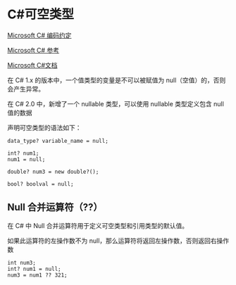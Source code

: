 # C#可空类型

[Microsoft C# 编码约定](https://learn.microsoft.com/zh-cn/dotnet/csharp/fundamentals/coding-style/coding-conventions)

[Microsoft C# 参考](https://learn.microsoft.com/zh-cn/previous-versions/visualstudio/visual-studio-2012/618ayhy6(v=vs.110))

[Microsoft C#文档](https://learn.microsoft.com/zh-cn/dotnet/csharp/)

在 C# 1.x 的版本中，一个值类型的变量是不可以被赋值为 null（空值）的，否则会产生异常。

在 C# 2.0 中，新增了一个 nullable 类型，可以使用 nullable 类型定义包含 null 值的数据

声明可空类型的语法如下：

```
data_type? variable_name = null;
```

```
int? num1;
num1 = null;

double? num3 = new double?();

bool? boolval = null;
```

## Null 合并运算符（??）

在 C# 中 Null 合并运算符用于定义可空类型和引用类型的默认值。

如果此运算符的左操作数不为 null，那么运算符将返回左操作数，否则返回右操作数

```
int num3;
int? num1 = null;
num3 = num1 ?? 321;
```

